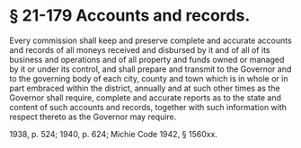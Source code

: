 # § 21-179 Accounts and records.

<p>Every commission shall keep and preserve complete and accurate accounts and records of all moneys received and disbursed by it and of all of its business and operations and of all property and funds owned or managed by it or under its control, and shall prepare and transmit to the Governor and to the governing body of each city, county and town which is in whole or in part embraced within the district, annually and at such other times as the Governor shall require, complete and accurate reports as to the state and content of such accounts and records, together with such information with respect thereto as the Governor may require.</p><p>1938, p. 524; 1940, p. 624; Michie Code 1942, § 1560xx.</p>